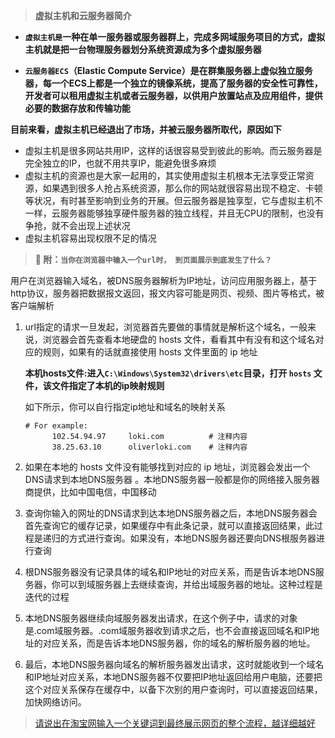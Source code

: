 > **虚拟主机和云服务器简介**

+ **`虚拟主机是`一种在单一服务器或服务器群上，完成多网域服务项目的方式，虚拟主机就是把一台物理服务器划分系统资源成为多个虚拟服务器**

+ **`云服务器ECS`（Elastic Compute Service）是在群集服务器上虚似独立服务器，每一个ECS上都是一个独立的镜像系统，提高了服务器的安全性可靠性，开发者可以租用虚拟主机或者云服务器，以供用户放置站点及应用组件，提供必要的数据存放和传输功能**

**目前来看，虚拟主机已经退出了市场，并被云服务器所取代，原因如下**

+ 虚拟主机是很多网站共用IP，这样的话很容易受到彼此的影响。而云服务器是完全独立的IP，也就不用共享IP，能避免很多麻烦
+ 虚拟主机的资源也是大家一起用的，其实使用虚拟主机根本无法享受正常资源，如果遇到很多人抢占系统资源，那么你的网站就很容易出现不稳定、卡顿等状况，有时甚至影响到业务的开展。但云服务器是独享型，它与虚拟主机不一样，云服务器能够独享硬件服务器的独立线程，并且无CPU的限制，也没有争抢，就不会出现上述状况
+ 虚拟主机容易出现权限不足的情况

> **:rabbit: 附：`当你在浏览器中输入一个url时， 到页面展示到底发生了什么？`**

用户在浏览器输入域名，被DNS服务器解析为IP地址，访问应用服务器上，基于http协议，服务器把数据报文返回，报文内容可能是网页、视频、图片等格式，被客户端解析

1. url指定的请求一旦发起，浏览器首先要做的事情就是解析这个域名，一般来说，浏览器会首先查看本地硬盘的 hosts 文件，看看其中有没有和这个域名对应的规则，如果有的话就直接使用 hosts 文件里面的 ip 地址

   **本机hosts文件:进入`C:\Windows\System32\drivers\etc`目录，打开 `hosts` 文件，该文件指定了本机的ip映射规则**

   如下所示，你可以自行指定ip地址和域名的映射关系

   ```
   # For example:
         102.54.94.97     loki.com          # 注释内容
         38.25.63.10      oliverloki.com    # 注释内容
   ```

2. 如果在本地的 hosts 文件没有能够找到对应的 ip 地址，浏览器会发出一个 DNS请求到本地DNS服务器 。本地DNS服务器一般都是你的网络接入服务器商提供，比如中国电信，中国移动

3. 查询你输入的网址的DNS请求到达本地DNS服务器之后，本地DNS服务器会首先查询它的缓存记录，如果缓存中有此条记录，就可以直接返回结果，此过程是递归的方式进行查询。如果没有，本地DNS服务器还要向DNS根服务器进行查询

4. 根DNS服务器没有记录具体的域名和IP地址的对应关系，而是告诉本地DNS服务器，你可以到域服务器上去继续查询，并给出域服务器的地址。这种过程是迭代的过程

5. 本地DNS服务器继续向域服务器发出请求，在这个例子中，请求的对象是.com域服务器。.com域服务器收到请求之后，也不会直接返回域名和IP地址的对应关系，而是告诉本地DNS服务器，你的域名的解析服务器的地址。

6. 最后，本地DNS服务器向域名的解析服务器发出请求，这时就能收到一个域名和IP地址对应关系，本地DNS服务器不仅要把IP地址返回给用户电脑，还要把这个对应关系保存在缓存中，以备下次别的用户查询时，可以直接返回结果，加快网络访问。

> [请说出在淘宝网输入一个关键词到最终展示网页的整个流程，越详细越好](https://cloud.tencent.com/developer/article/1848428)